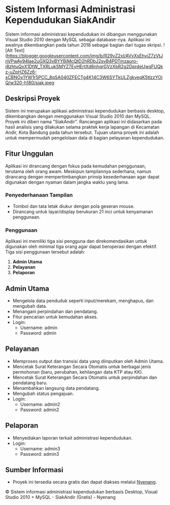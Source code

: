 # Sistem Informasi Administrasi Kependudukan SiakAndir

Sistem informasi administrasi kependudukan ini dibangun menggunakan Visual Studio 2010 dengan MySQL sebagai database-nya. Aplikasi ini awalnya dikembangkan pada tahun 2018 sebagai bagian dari tugas skripsi.
![Alt Text](https://blogger.googleusercontent.com/img/b/R29vZ2xl/AVvXsEhyiZ7zVtJnVPwAy94lae2uGXQ3vBYYBiMcQtD2hRDbJ2svB4PDTmzauro-i8zhtuQxX1DtW_TXRLukSMYZ7EyHErtXd6nhqrGVzXbR2g2DprdeUwsFUQkz-uZpHZ6Zz6-sCBNOx1YW1r5PCC_8qSA040ZFECTg4K14C3W6SYTkULZgkveqK5tlzzYOiQ/w320-h180/siak.jpeg

## Deskripsi Proyek

Sistem ini merupakan aplikasi administrasi kependudukan berbasis desktop, dikembangkan dengan menggunakan Visual Studio 2010 dan MySQL. Proyek ini diberi nama "SiakAndir". Rancangan aplikasi ini didasarkan pada hasil analisis yang dilakukan selama praktek kerja lapangan di Kecamatan Andir, Kota Bandung pada tahun tersebut. Tujuan utama proyek ini adalah untuk mempermudah pengelolaan data di bagian pelayanan kependudukan.

## Fitur Unggulan

Aplikasi ini dirancang dengan fokus pada kemudahan penggunaan, terutama oleh orang awam. Meskipun tampilannya sederhana, namun dirancang dengan mempertimbangkan prinsip kesederhanaan agar dapat digunakan dengan nyaman dalam jangka waktu yang lama.

### Penyederhanaan Tampilan

- Tombol dan tata letak diukur dengan pola geseran mouse.
- Dirancang untuk layar/display berukuran 21 inci untuk kenyamanan penggunaan.

### Penggunaan

Aplikasi ini memiliki tiga sisi pengguna dan direkomendasikan untuk digunakan oleh minimal tiga orang agar dapat beroperasi dengan efektif. Tiga sisi penggunaan tersebut adalah:

1. **Admin Utama**
2. **Pelayanan**
3. **Pelaporan**

## Admin Utama

- Mengelola data penduduk seperti input/merekam, menghapus, dan mengubah data.
- Menangani perpindahan dan pendatang.
- Fitur pencarian untuk kemudahan akses.
- Login:
  - Username: admin
  - Password: admin

## Pelayanan

- Memproses output dan transisi data yang diinputkan oleh Admin Utama.
- Mencetak Surat Keterangan Secara Otomatis untuk berbagai jenis permohonan (baru, perubahan, kehilangan data KTP atau KK).
- Mencetak Surat Keterangan Secara Otomatis untuk perpindahan dan pendatang baru.
- Menambahkan langsung data pendatang.
- Mengubah status pengajuan.
- Login:
  - Username: admin2
  - Password: admin2

## Pelaporan

- Menyediakan laporan terkait administrasi kependudukan.
- Login:
  - Username: admin3
  - Password: admin3

## Sumber Informasi

- Proyek ini tersedia secara gratis dan dapat diakses melalui [Nyenang](https://www.nyenang.com/2022/10/sistem-informasi-administrasi.html).

© Sistem informasi administrasi kependudukan berbasis Desktop, Visual Studio 2010 + MySQL - SiakAndir (Gratis) - Nyenang
